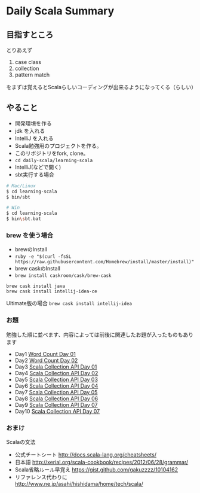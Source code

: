 # Daily Scala Summary

## 目指すところ

とりあえず

1. case class
2. collection
3. pattern match

をまずは覚えるとScalaらしいコーディングが出来るようになってくる（らしい）

## やること

- 開発環境を作る
 - jdk を入れる
 - IntelliJ を入れる
- Scala勉強用のプロジェクトを作る。
 - このリポジトリをfork, clone。
 - `cd daily-scala/learning-scala`
- IntelliJ(などで開く)
 - sbt実行する場合
```bash
# Mac/Linux
$ cd learning-scala
$ bin/sbt

# Win
$ cd learning-scala
$ bin\sbt.bat
``` 

### brew を使う場合

- brewのInstall
 - `ruby -e "$(curl -fsSL https://raw.githubusercontent.com/Homebrew/install/master/install)"` 
- brew caskのInstall
 - `brew install caskroom/cask/brew-cask`

```
brew cask install java
brew cask install intellij-idea-ce
```

Ultimate版の場合
`brew cask install intellij-idea`

### お題

勉強した順に並べます、内容によっては前後に関連したお題が入ったものもあります

- Day1 [Word Count Day 01](wordcount/wordcount_day_01.md)
- Day2 [Word Count Day 02](wordcount/wordcount_day_02.md)
- Day3 [Scala Collection API Day 01](collection/collection_day_01.md)
- Day4 [Scala Collection API Day 02](collection/collection_day_02.md)
- Day5 [Scala Collection API Day 03](collection/collection_day_03.md)
- Day6 [Scala Collection API Day 04](collection/collection_day_04.md)
- Day7 [Scala Collection API Day 05](collection/collection_day_05.md)
- Day8 [Scala Collection API Day 06](collection/collection_day_06.md)
- Day9 [Scala Collection API Day 07](collection/collection_day_07.md)
- Day10 [Scala Collection API Day 07](collection/collection_day_08.md)

### おまけ
Scalaの文法
- 公式チートシート http://docs.scala-lang.org/cheatsheets/
- 日本語 http://xerial.org/scala-cookbook/recipes/2012/06/28/grammar/
- Scala省略ルール早覚え https://gist.github.com/gakuzzzz/10104162
- リファレンス代わりに http://www.ne.jp/asahi/hishidama/home/tech/scala/
